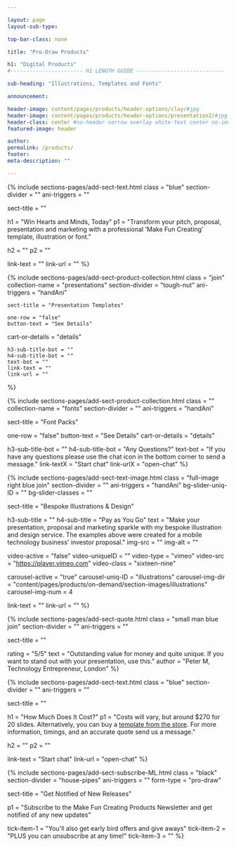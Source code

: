 ```yaml
---

layout: page
layout-sub-type:

top-bar-class: none

title: "Pro-Draw Products"

h1: "Digital Products"
#----------------------- H1 LENGTH GUIDE ----------------------------

sub-heading: "Illustrations, Templates and Fonts"

announcement:

header-image: content/pages/products/header-options/clay/#jpg
header-image: content/pages/products/header-options/presentation2/#jpg
header-class: center #no-header narrow overlay white-text center no-image
featured-image: header

author:
permalink: /products/
footer:
meta-description: ""

---
```





<!-- SECTION TEXT -->
{% include sections-pages/add-sect-text.html
  class = "blue"
  section-divider = ""
  ani-triggers = ""

  sect-title = ""
  
  h1 = "Win Hearts and Minds, Today"
  p1 = "Transform your pitch, proposal, presentation and marketing with a professional 'Make Fun Creating' template, illustration or font."
  
  h2 = ""
  p2 = ""
  
  link-text = ""
  link-url = ""
%}



<!-- SECTION PRODUCT COLLECTION -->
{% include sections-pages/add-sect-product-collection.html
	class = "join"
	collection-name = "presentations"
	section-divider = "tough-nut"
	ani-triggers = "handAni"

	sect-title = "Presentation Templates"

	one-row = "false"
	button-text = "See Details"
  cart-or-details = "details"


	h3-sub-title-bot = ""
	h4-sub-title-bot = ""
	text-bot = ""
	link-text = ""
	link-url = ""
%}


<!-- SECTION PRODUCT COLLECTION -->
{% include sections-pages/add-sect-product-collection.html
  class = ""
  collection-name = "fonts"
  section-divider = ""
  ani-triggers = "handAni"

  sect-title = "Font Packs"

  one-row = "false"
  button-text = "See Details"
  cart-or-details = "details"


  h3-sub-title-bot = ""
  h4-sub-title-bot = "Any Questions?"
  text-bot = "If you have any questions please use the chat icon in the bottom corner to send a message."
  link-textX = "Start chat"
  link-urlX = "open-chat"
%}



<!-- SECTION TEXT & IMAGE -->
{% include sections-pages/add-sect-text-image.html
  class = "full-image right blue join"
  section-divider = ""
  ani-triggers = "handAni"
  bg-slider-uniq-ID = ""
  bg-slider-classes = ""

  sect-title = "Bespoke Illustrations & Design"

  h3-sub-title = ""
  h4-sub-title = "Pay as You Go"
  text = "Make your presentation, proposal and marketing sparkle with my bespoke illustration and design service. The examples above were created for a mobile technology business' investor proposal."
  img-src = ""
  img-alt = ""

  video-active = "false"
  video-uniqueID = ""
  video-type = "vimeo"
  video-src = "https://player.vimeo.com"
  video-class = "sixteen-nine"

  carousel-active = "true"
  carousel-uniq-ID = "illustrations"
  carousel-img-dir = "content/pages/products/on-demand/section-images/illustrations"
  carousel-img-num = 4

  link-text = ""
  link-url = ""
%}



<!-- SECTION QUOTE -->
{% include sections-pages/add-sect-quote.html
  class = "small man blue join"
  section-divider = ""
  ani-triggers = ""

  sect-title = ""

  rating = "5/5"
  text = "Outstanding value for money and quite unique. If you want to stand out with your presentation, use this."
  author = "Peter M, Technology Entrepreneur, London"
%}


<!-- SECTION TEXT -->
{% include sections-pages/add-sect-text.html
  class = "blue"
  section-divider = ""
  ani-triggers = ""

  sect-title = ""
  
  h1 = "How Much Does It Cost?"
  p1 = "Costs will vary, but around $270 for 20 slides. Alternatively, you can buy a <a href='/pro-draw/all-products'>template from the store</a>. For more information, timings, and an accurate quote send us a message."
  
  h2 = ""
  p2 = ""
  
  link-text = "Start chat"
  link-url = "open-chat"
%}


<!-- SECTION SUBSCRIBE -->
{% include sections-pages/add-sect-subscribe-ML.html
  class = "black"
  section-divider = "house-pipes"
  ani-triggers = ""
  form-type = "pro-draw"

  sect-title = "Get Notified of New Releases"

  p1 = "Subscribe to the Make Fun Creating Products Newsletter and get notified of any new updates"
  
  tick-item-1 = "You'll also get early bird offers and give aways"
  tick-item-2 = "PLUS you can unsubscribe at any time!"
  tick-item-3 = ""
%}






